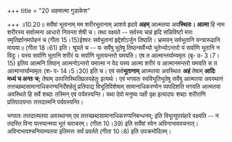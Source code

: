 +++
title = "20 अहमात्मा गुडाकेश"

+++
॥10.20॥ सर्वेषां भूतानाम् मम शरीरभूतानाम् आशये हृदये **अहम्** आत्मतया
अव**स्थितः। आत्मा** हि नाम शरीरस्य सर्वात्मना आधारो नियन्ता शेषी च। तथा
वक्ष्यते -- सर्वस्य चाहं हृदि सन्निविष्टो मत्तः स्मृतिर्ज्ञानमपोहनं च
(गीता 15।15)ईश्वरः सर्वभूतानां हृद्देशोऽर्जुन तिष्ठति। भ्रामयन्
सर्वभूतानि यन्त्रारूढानि मायया॥ (गीता 18।61) इति। श्रूयते च -- यः
सर्वेषु भूतेषु तिष्ठन्सर्वेभ्यो भूतेभ्योऽन्तरो यं सर्वाणि भूतानि न
विदुः। यस्य सर्वाणि भूतानि शरीरं यः सर्वाणि भूतायन्तरो यमयति। एष त
आत्मान्तर्याम्यमृतः (बृ॰ उ॰ 3।7।15) इतिय आत्मनि तिष्ठन् आत्मनोऽन्तरो
यमात्मा न वेद यस्य आत्मा शरीरं य आत्मानमन्तरो यमयति स त
आत्मान्तर्याम्यमृतः (श॰ प॰ 14।5।30) इति च। एवं सर्व**भूतानाम्** आत्मतया
अवस्थितः **अहं** तेषाम् **आदिः मध्यं च अन्तः च;** तेषाम्
उत्पत्तिस्थितिप्रलयहेतुः इत्यर्थः। एवं भगवतः स्वविभूतिभूतेषु सर्वेषु
आत्मतया अवस्थानं तत्तच्छब्दसामानाधिकरण्यनिर्देशहेतुं प्रतिपाद्य
विभूतिविशेषाम् सामानाधिकरण्येन व्यपदिशति भगवति आत्मतया अवस्थिते हि सर्वे
शब्दाः तस्मिन् एव पर्यवस्यन्ति। यथा देवो मनुष्यः पक्षी वृक्ष इत्यादयः
शब्दाः शरीराणि प्रतिपादयन्तः तत्तदात्मनि पर्यवस्यन्ति।  
  
भगवतः तत्तदात्मतया अवस्थानम् एव तत्तच्छब्दसामानाधिकरण्यनिबन्धनम्; इति
विभूत्युपसंहारे वक्ष्यति -- न तदस्ति विना यत्स्यान्मया भूतं चराचरम्।
(गीता 10।39) इति सर्वेषां स्वेन अविनाभाववचनात्। अविनाभावश्चनियाम्यतया
इतिमत्तः सर्वं प्रवर्तते (गीता 10।8) इति उपक्रमोदितम्।
